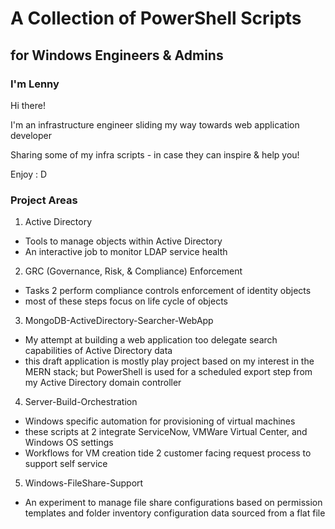 # A Collection of PowerShell Scripts
## for Windows Engineers & Admins

### I'm Lenny

Hi there!

I'm an infrastructure engineer sliding my way towards web application developer

Sharing some of my infra scripts - in case they can inspire & help you!

Enjoy : D

### Project Areas

1. Active Directory

- Tools to manage objects within Active Directory
- An interactive job to monitor LDAP service health

2. GRC (Governance, Risk, & Compliance) Enforcement

- Tasks 2 perform compliance controls enforcement of identity objects
- most of these steps focus on life cycle of objects

3. MongoDB-ActiveDirectory-Searcher-WebApp

- My attempt at building a web application too delegate search capabilities of Active Directory data
- this draft application is mostly play project based on my interest in the MERN stack; but PowerShell is used for a scheduled export step from my Active Directory domain controller

4. Server-Build-Orchestration

- Windows specific automation for provisioning of virtual machines
- these scripts at 2 integrate ServiceNow, VMWare Virtual Center, and Windows OS settings
- Workflows for VM creation tide 2 customer facing request process to support self service

5. Windows-FileShare-Support

- An experiment to manage file share configurations based on permission templates and folder inventory configuration data sourced from a flat file

